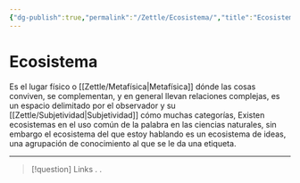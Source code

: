 ```yaml
---
{"dg-publish":true,"permalink":"/Zettle/Ecosistema/","title":"Ecosistema","updated":"2023-11-20T19:33:08.881-05:00"}
---
```



# Ecosistema

Es el lugar físico o [[Zettle/Metafísica\|Metafísica]] dónde las cosas conviven, se complementan, y en general llevan relaciones complejas, es un espacio delimitado por el observador y su [[Zettle/Subjetividad\|Subjetividad]] cómo muchas categorías, Existen ecosistemas en el uso común de la palabra en las ciencias naturales, sin embargo el ecosistema del que estoy hablando es un ecosistema de ideas, una agrupación de conocimiento al que se le da una etiqueta.

- - - 
> [!question] Links
> .
> .
